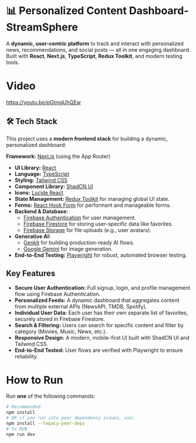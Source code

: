 # 📊 Personalized Content Dashboard-StreamSphere
A **dynamic, user-centric platform** to track and interact with personalized news, recommendations, and social posts — all in one engaging dashboard.  
Built with **React**, **Next.js**, **TypeScript**, **Redux Toolkit**, and modern testing tools.

# Video
https://youtu.be/pGtnjqUhQEw


## 🛠️ Tech Stack

This project uses a **modern frontend stack** for building a dynamic, personalized dashboard:

 **Framework:** [Next.js](https://nextjs.org/) (using the App Router)
-   **UI Library:** [React](https://react.dev/)
-   **Language:** [TypeScript](https://www.typescriptlang.org/)
-   **Styling:** [Tailwind CSS](https://tailwindcss.com/)
-   **Component Library:** [ShadCN UI](https://ui.shadcn.com/)
-   **Icons:** [Lucide React](https://lucide.dev/)
-   **State Management:** [Redux Toolkit](https://redux-toolkit.js.org/) for managing global UI state.
-   **Forms:** [React Hook Form](https://react-hook-form.com/) for performant and manageable forms.
-   **Backend & Database:**
    -   [Firebase Authentication](https://firebase.google.com/docs/auth) for user management.
    -   [Firebase Firestore](https://firebase.google.com/docs/firestore) for storing user-specific data like favorites.
    -   [Firebase Storage](https://firebase.google.com/docs/storage) for file uploads (e.g., user avatars).
-   **Generative AI:**
    -   [Genkit](https://firebase.google.com/docs/genkit) for building production-ready AI flows.
    -   [Google Gemini](https://ai.google.dev/) for image generation.
-   **End-to-End Testing:** [Playwright](https://playwright.dev/) for robust, automated browser testing.

  ## Key Features
-   **Secure User Authentication:** Full signup, login, and profile management flow using Firebase Authentication.
-   **Personalized Feeds:** A dynamic dashboard that aggregates content from multiple external APIs (NewsAPI, TMDB, Spotify).
-   **Individual User Data:** Each user has their own separate list of favorites, securely stored in Firebase Firestore.
-   **Search & Filtering:** Users can search for specific content and filter by category (Movies, Music, News, etc.).
-   **Responsive Design:** A modern, mobile-first UI built with ShadCN UI and Tailwind CSS.
-   **End-to-End Tested:** User flows are verified with Playwright to ensure reliability.
  
# How to Run
Run **one** of the following commands:

```bash
# Recommended
npm install
# OR if you run into peer dependency issues, use:
npm install --legacy-peer-deps
# to RUN
npm run dev



